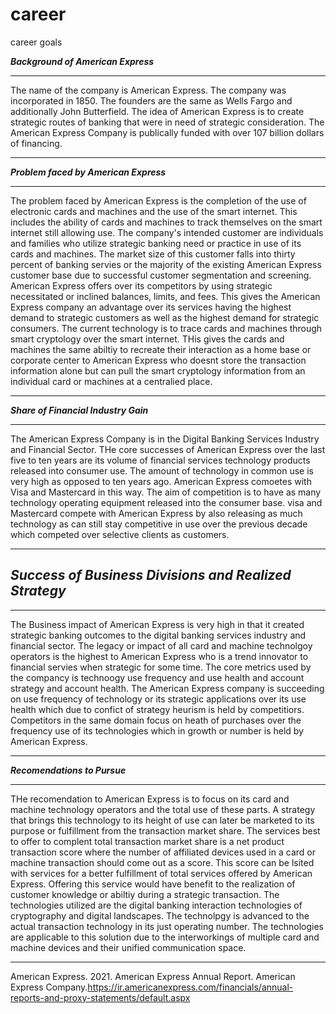 # career
career goals

***Background of American Express***
____
The name of the company is American Express.
The company was incorporated in 1850.
The founders are the same as Wells Fargo and additionally John Butterfield.
The idea of American Express is to create strategic routes of banking that were in need of strategic consideration.
The American Express Company is publically funded with over 107 billion dollars of financing.
____

***Problem faced by American Express***

_____
The problem faced by American Express is the completion of the use of electronic cards and machines and the use of the smart internet. This includes the ability of cards and machines to track themselves on the smart internet still allowing use.
The company's intended customer are individuals and families who utilize strategic banking need or practice in use of its cards and machines. The market size of this customer falls into thirty percent of banking servies or the majority of the existing American Express customer base due to successful customer segmentation and screening.
American Express offers over its competitors by using strategic necessitated or inclined balances, limits, and fees. This gives the American Express company an advantage over its services having the highest demand to strategic customers as well as the highest demand for strategic consumers.
The current technology is to trace cards and machines through smart cryptology over the smart internet. THis gives the cards and machines the same abiltiy to recreate their interaction as a home base or corporate center to American Express who doesnt store the transaction information alone but can pull the smart cryptology information from an individual card or machines at a centralied place.
_____
***Share of Financial Industry Gain***

______
The American Express Company is in the Digital Banking Services Industry and Financial Sector.
THe core successes of American Express over the last five to ten years are its volume of financial services technology products released into consumer use. The amount of technology in common use is very high as opposed to ten years ago. American Express comoetes with Visa and Mastercard in this way. 
The aim of competition is to have as many technology operating equipment released into the consumer base. 
visa and Mastercard compete with American Express by also releasing as much technology as can still stay competitive in use over the previous decade which competed over selective clients as customers.
_____
***Success of Business Divisions and Realized Strategy***
-
_____
The Business impact of American Express is very high in that it created strategic banking outcomes to the digital banking services industry and financial sector.
The legacy or impact of all card and machine technolgoy operators is the highest to American Express who is a trend innovator to financial servies when strategic for some time. 
The core metrics used by the compancy is technoogy use frequency and use health and account strategy and account health. The American Express company is succeeding on use frequency of technology or its strategic applications over its use health which due to confict of strategy heurism is held by competitiors.
Competitors in the same domain focus on heath of purchases over the frequency use of its technologies which in growth or number is held by American Express.
_____
***Recomendations to Pursue***
_____
THe recomendation to American Express is to focus on its card and machine technology operators and the total use of these parts. A strategy that brings this technology to its height of use can later be marketed to its purpose or fulfillment from the transaction market share. The services best to offer to complent total transaction market share is a net product transaction score where the number of affiliated devices used in a card or machine transaction should come out as a score. This score can be lsited with services for a better fulfillment of total services offered by American Express.
Offering this service would have benefit to the realization of customer knowledge or abiltiy during a strategic transaction.
The technologies utilized are the digital banking interaction technologies of cryptography and digital landscapes. The technolpgy is advanced to the actual transaction technology in its just operating number. The technologies are applicable to this solution due to the interworkings of multiple card and machine devices and their unified communication space.

_____
American Express. 2021. American Express Annual Report. American Express Company.https://ir.americanexpress.com/financials/annual-reports-and-proxy-statements/default.aspx
